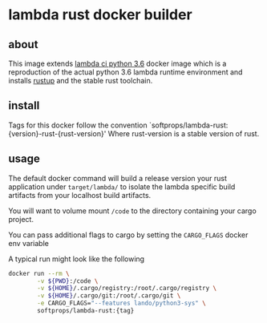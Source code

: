 # lambda rust docker builder

## about

This image extends [lambda ci python 3.6](https://github.com/lambci/docker-lambda#documentation) docker image which is a reproduction of the actual python 3.6 lambda runtime environment
and installs [rustup](https://rustup.rs/) and the stable rust toolchain.

## install

Tags for this docker follow the convention `softprops/lambda-rust:{version}-rust-{rust-version}'
Where rust-version is a stable version of rust.

## usage

The default docker command will build a release version your rust application under `target/lambda/` to
isolate the lambda specific build artifacts from your localhost build artifacts.

You will want to volume mount `/code` to the directory containing your cargo project.

You can pass additional flags to cargo by setting the `CARGO_FLAGS` docker env variable

A typical run might look like the following

```bash
docker run --rm \
		-v ${PWD}:/code \
		-v ${HOME}/.cargo/registry:/root/.cargo/registry \
		-v ${HOME}/.cargo/git:/root/.cargo/git \
		-e CARGO_FLAGS="--features lando/python3-sys" \
		softprops/lambda-rust:{tag}
```
